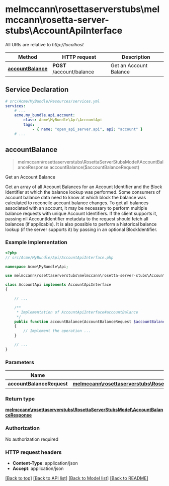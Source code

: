 # melmccann\rosettaserverstubs\melmccann\rosetta-server-stubs\AccountApiInterface

All URIs are relative to *http://localhost*

Method | HTTP request | Description
------------- | ------------- | -------------
[**accountBalance**](AccountApiInterface.md#accountBalance) | **POST** /account/balance | Get an Account Balance


## Service Declaration
```yaml
# src/Acme/MyBundle/Resources/services.yml
services:
    # ...
    acme.my_bundle.api.account:
        class: Acme\MyBundle\Api\AccountApi
        tags:
            - { name: "open_api_server.api", api: "account" }
    # ...
```

## **accountBalance**
> melmccann\rosettaserverstubs\RosettaServerStubsModel\AccountBalanceResponse accountBalance($accountBalanceRequest)

Get an Account Balance

Get an array of all Account Balances for an Account Identifier and the Block Identifier at which the balance lookup was performed.  Some consumers of account balance data need to know at which block the balance was calculated to reconcile account balance changes.  To get all balances associated with an account, it may be necessary to perform multiple balance requests with unique Account Identifiers.  If the client supports it, passing nil AccountIdentifier metadata to the request should fetch all balances (if applicable).  It is also possible to perform a historical balance lookup (if the server supports it) by passing in an optional BlockIdentifier.

### Example Implementation
```php
<?php
// src/Acme/MyBundle/Api/AccountApiInterface.php

namespace Acme\MyBundle\Api;

use melmccann\rosettaserverstubs\melmccann\rosetta-server-stubs\AccountApiInterface;

class AccountApi implements AccountApiInterface
{

    // ...

    /**
     * Implementation of AccountApiInterface#accountBalance
     */
    public function accountBalance(AccountBalanceRequest $accountBalanceRequest)
    {
        // Implement the operation ...
    }

    // ...
}
```

### Parameters

Name | Type | Description  | Notes
------------- | ------------- | ------------- | -------------
 **accountBalanceRequest** | [**melmccann\rosettaserverstubs\RosettaServerStubsModel\AccountBalanceRequest**](../Model/AccountBalanceRequest.md)|  |

### Return type

[**melmccann\rosettaserverstubs\RosettaServerStubsModel\AccountBalanceResponse**](../Model/AccountBalanceResponse.md)

### Authorization

No authorization required

### HTTP request headers

 - **Content-Type**: application/json
 - **Accept**: application/json

[[Back to top]](#) [[Back to API list]](../../README.md#documentation-for-api-endpoints) [[Back to Model list]](../../README.md#documentation-for-models) [[Back to README]](../../README.md)

